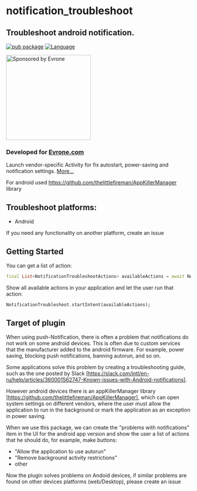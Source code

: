 # notification_troubleshoot

## Troubleshoot android notification.
[![pub package](https://img.shields.io/pub/v/notification_troubleshoot.svg)](https://pub.dev/packages/notification_troubleshoot)
[![Language](https://img.shields.io/badge/language-Dart-blue.svg)](https://dart.dev)

<a href="https://evrone.com/?utm_source=github&utm_campaign=notification_troubleshoot">
  <img src="https://evrone.com/logo/evrone-sponsored-logo.png"
       alt="Sponsored by Evrone" width="231">
</a>

### Developed for [Evrone.com](https://evrone.com/flutter?utm_source=github&utm_campaign=notification_troubleshoot)
Launch vendor-specific Activity for fix autostart, power-saving and notification settings. [More...]((#target-of-plugin))

For android used https://github.com/thelittlefireman/AppKillerManager library

## Troubleshoot platforms:
  * Android

If you need any functionality on another platform, create an issue


## Getting Started

You can get a list of action:
```dart
final List<NotificationTroubleshootActions> availableActions = await NotificationTroubleshoot.availableActions;
```

Show all available actions in your application and let the user run that action:
```dart
NotificationTroubleshoot.startIntent(availableActions);
```

## Target of plugin

When using push-Notification, there is often a problem that notifications do not work on some android devices. This is often due to custom services that the manufacturer added to the android firmware. For example, power saving, blocking push notifications, banning autorun, and so on.

Some applications solve this problem by creating a troubleshooting guide, such as the one posted by Slack [https://slack.com/intl/en-ru/help/articles/360001562747-Known-issues-with-Android-notifications].
    
However android devices there is an appKillerManager library [https://github.com/thelittlefireman/AppKillerManager], which can open system settings on different vendors, where the user must allow the application to run in the background or mark the application as an exception in power saving.

    
When we use this package, we can create the "problems with notifications" item in the UI for the android app version  and show the user a list of actions that he should do, for example, make buttons:
* "Allow the application to use autorun"
* "Remove background activity restrictions"
* other



Now the plugin solves problems on Andoid devices, if similar problems are found on other devices platforms (web/Desktop), please create an issue
